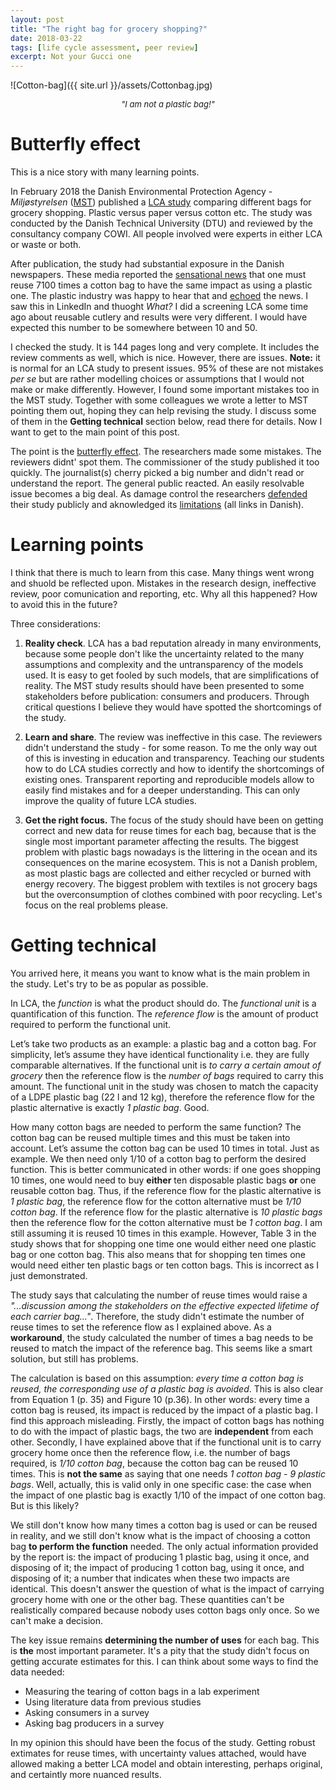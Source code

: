 ```yaml
---
layout: post
title: "The right bag for grocery shopping?"
date: 2018-03-22
tags: [life cycle assessment, peer review]
excerpt: Not your Gucci one
---
```



![Cotton-bag]({{ site.url }}/assets/Cottonbag.jpg)
<center><i><font size="2">"I am not a plastic bag!"</font></i></center>


# Butterfly effect

This is a nice story with many learning points. 

In February 2018 the Danish Environmental Protection Agency - _Miljøstyrelsen_ ([MST](http://mst.dk/service/publikationer/publikationsarkiv/2018/mar/plastposer-lca/)) published a [LCA study](https://www2.mst.dk/Udgiv/publications/2018/02/978-87-93614-73-4.pdf)  comparing different bags for grocery shopping. Plastic versus paper versus cotton etc. The study was conducted by the Danish Technical University (DTU) and reviewed by the consultancy company COWI. All people involved were experts in either LCA or waste or both. 

After publication, the study had substantial exposure in the Danish newspapers. These media reported the [sensational news](https://politiken.dk/forbrugogliv/forbrug/art6379116/En-stofpose-er-f%C3%B8rst-bedre-for-milj%C3%B8et-end-en-plastikpose-n%C3%A5r-den-har-v%C3%A6ret-brugt-7.100-gange?lipi=urn%3Ali%3Apage%3Ad_flagship3_feed%3BFVS1Aci%2BRRmCFj%2BWnaiHuQ%3D%3D) that one must reuse 7100 times a cotton bag to have the same impact as using a plastic one. The plastic industry was happy to hear that and [echoed](https://plast.dk/2018/03/ny-analyse-slaar-fast-plastposen-er-bedst-for-miljoeet/) the news. I saw this in LinkedIn and thuoght _What?_ I did a screening LCA some time ago about reusable cutlery and results were very different. I would have expected this number to be somewhere between 10 and 50.  

I checked the study. It is 144 pages long and very complete. It includes the review comments as well, which is nice. However, there are issues. **Note:** it is normal for an LCA study to present issues. 95% of these are not mistakes _per se_ but are rather modelling choices or assumptions that I would not make or make differently. However, I found some important mistakes too in the MST study. Together with some colleagues we wrote a letter to MST pointing them out, hoping they can help revising the study. I discuss some of them in the **Getting technical** section below, read there for details.  Now I want to get to the main point of this post. 


The point is the [butterfly effect](https://en.wikipedia.org/wiki/Butterfly_effect). The researchers made some mistakes. The reviewers didnt' spot them. The commissioner of the study published it too quickly. The journalist(s) cherry picked a big  number and didn't read or understand the report. The general public reacted. An easily resolvable issue becomes a big deal. As damage control the researchers [defended](https://videnskab.dk/naturvidenskab/skal-stofposen-bruges-7100-gange-for-at-vaere-mere-miljoevenlig-end-plastikposen) their study publicly and aknowledged its [limitations](https://www.information.dk/indland/2018/03/dtu-erkender-lidt-kaek-konklusion-rapport-plastikposer?utm_source=Morgendagens%20digitale%20avis%20p%C3%A5%20mail&utm_campaign=d4b1013094-EMAIL_CAMPAIGN_2018_03_20&utm_medium=email&utm_term=0_5b6847ab1d-d4b101309) (all links in Danish). 

# Learning points

I think that there is much to learn from this case. Many things went wrong and shuold be reflected upon. Mistakes in the research design, ineffective review, poor comunication and reporting, etc. Why all this happened? How to avoid this in the future?

Three considerations:

1. **Reality check**. LCA has a bad reputation already in many environments, because some people don't like the uncertainty related to the many assumptions and complexity and the untransparency of the models used. It is easy to get fooled by such models, that are simplifications of reality. The MST study results should have been presented to some stakeholders before publication: consumers and producers. Through critical questions I believe they would have spotted the shortcomings of the study.

2. **Learn and share**. The review was ineffective in this case. The reviewers didn't understand the study - for some reason. To me the only way out of this is investing in education and transparency. Teaching our students how to do LCA studies correctly and how to identify the shortcomings of existing ones.  Transparent reporting and reproducible models allow to easily find mistakes and for a deeper understanding. This can only improve the quality of future LCA studies.

3. **Get the right focus.** The focus of the study should have been on getting correct and new data for reuse times for each bag, because that is the single most important parameter affecting the results. The biggest problem with plastic bags nowadays is the littering in the ocean and its consequences on the marine ecosystem. This is not a Danish problem, as most plastic bags are collected and either recycled or burned with energy recovery. The biggest problem with textiles is not grocery bags but the overconsumption of clothes combined with poor recycling. Let's focus on the real problems please.


# Getting technical  

You arrived here, it means you want to know what is the main problem in the study. Let's try to be as popular as possible.

In LCA, the _function_ is what the product should do. The _functional unit_ is a quantification of this function. The _reference flow_ is the amount of product required to perform the functional unit. 

Let’s take two products as an example: a plastic bag and a cotton bag. For simplicity, let’s assume they have identical functionality i.e. they are fully comparable alternatives. If the functional unit is _to carry a certain amout of grocery_ then the reference flow is the _number of bags_ required to carry this amount. The functional unit in the study was chosen to match the capacity of a LDPE plastic bag (22 l and 12 kg), therefore the reference flow for the plastic alternative is exactly _1 plastic bag_. Good.

How many cotton bags are needed to perform the same function? The cotton bag can be reused multiple times and this must be taken into account. Let’s assume the cotton bag can be used 10 times in total. Just as example. We then need only 1/10 of a cotton bag to perform the desired function. This is better communicated in other words: if one goes shopping 10 times, one would need to buy **either** ten disposable plastic bags **or** one reusable cotton bag. Thus, if the reference flow for the plastic alternative is _1 plastic bag_, the reference flow for the cotton alternative must be _1/10 cotton bag_. If the reference flow for the plastic alternative is _10 plastic bags_ then the reference flow for the cotton alternative must be _1 cotton bag_. I am still assuming it is reused 10 times in this example. However, Table 3 in the study shows that for shopping one time one would either need one plastic bag or one cotton bag. This also means that for shopping ten times one would need either ten plastic bags or ten cotton bags. This is incorrect as I just demonstrated.

The study says that calculating the number of reuse times would raise a _"...discussion among the stakeholders on the effective expected lifetime of each carrier bag..."_. Therefore, the study didn't estimate the number of reuse times to set the reference flow as I explained above. As a **workaround**, the study calculated the number of times a bag needs to be reused to match the impact of the reference bag. This seems like a smart solution, but still has problems.

The calculation is based on this assumption: _every time a cotton bag is reused, the corresponding use of a plastic bag is avoided_. This is also clear from Equation 1 (p. 35) and Figure 10 (p.36). In other words: every time a cotton bag is reused, its impact is reduced by the impact of a plastic bag. I find this approach misleading. Firstly, the impact of cotton bags has nothing to do with the impact of plastic bags, the two are **independent** from each other. Secondly, I have explained above that if the functional unit is to carry grocery home once then the reference flow, i.e. the number of bags required, is _1/10 cotton bag_, because the cotton bag can be reused 10 times. This is **not the same** as saying that one needs _1 cotton bag - 9 plastic bags_. Well, actually, this is valid only in one specific case: the case when the impact of one plastic bag is exactly 1/10 of the impact of one cotton bag. But is this likely? 

We still don't know how many times a cotton bag is used or can be reused in reality, and we still don't know what is the impact of choosing a cotton bag **to perform the function** needed. The only actual information provided by the report is: the impact of producing 1 plastic bag, using it once, and disposing of it; the impact of producing 1 cotton bag, using it once, and disposing of it; a number that indicates when these two impacts are identical. This doesn't answer the question of what is the impact of carrying grocery home with one or the other bag. These quantities can't be realistically compared because nobody uses cotton bags only once. So we can't make a decision.

The key issue remains **determining the number of uses** for each bag. This is **the** most important parameter. It's a pity that the study didn't focus on getting accurate estimates for this. I can think about some ways to find the data needed: 

- Measuring the tearing of cotton bags in a lab experiment
- Using literature data from previous studies
- Asking consumers in a survey
- Asking bag producers in a survey

In my opinion this should have been the focus of the study. Getting robust extimates for reuse times, with uncertainty values attached, would have allowed making a better LCA model and obtain interesting, perhaps original, and certaintly more nuanced results.


[^1]: Mutel, C. Brightway: An open source framework for Life Cycle Assessment. J. Open Source Softw. 2017, 2 (12), 1–2.

